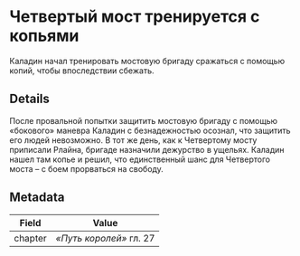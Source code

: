 # Четвертый мост тренируется с копьями
Каладин начал тренировать мостовую бригаду сражаться с помощью копий, чтобы впоследствии сбежать.

## Details
После провальной попытки защитить мостовую бригаду с помощью «бокового» маневра Каладин с безнадежностью осознал, что защитить его людей невозможно. В тот же день, как к Четвертому мосту приписали Рлайна, бригаде назначили дежурство в ущельях. Каладин нашел там копье и решил, что единственный шанс для Четвертого моста – с боем прорваться на свободу.

## Metadata
| Field | Value |
| ----- | ----- |
| chapter | *«Путь королей»* гл. 27 |
